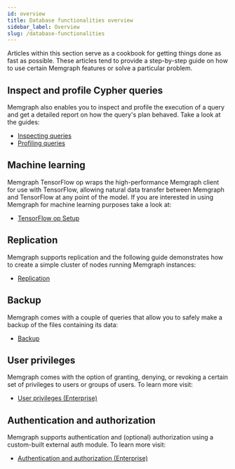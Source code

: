 ```yaml
---
id: overview
title: Database functionalities overview
sidebar_label: Overview
slug: /database-functionalities
---
```


Articles within this section serve as a cookbook for getting
things done as fast as possible. These articles tend to provide a step-by-step
guide on how to use certain Memgraph features or solve a particular problem.

## Inspect and profile Cypher queries

Memgraph also enables you to inspect and profile the execution of a query and get a detailed report
on how the query's plan behaved. Take a look at the guides:
* [Inspecting queries](./inspecting-queries.md)
* [Profiling queries](./profiling-queries.md)

## Machine learning

Memgraph TensorFlow op wraps the high-performance Memgraph client for use with TensorFlow,
allowing natural data transfer between Memgraph and TensorFlow at any point of the model.
If you are interested in using Memgraph for machine learning purposes  take a look at:
* [TensorFlow op Setup](./tensorflow-setup.md)

## Replication

Memgraph supports replication and the following guide demonstrates how to create a simple cluster of nodes running
Memgraph instances:
* [Replication](./replication.md)

## Backup

Memgraph comes with a couple of queries that allow you to safely make a backup of the files containing its data:
* [Backup](../reference-guide/backup.md)

## User privileges

Memgraph comes with the option of granting, denying, or revoking a certain set of privileges to users or groups of users.
To learn more visit:
* [User privileges (Enterprise)](./manage-user-privileges.md)

## Authentication and authorization

Memgraph supports authentication and (optional) authorization using a custom-built external auth module.
To learn more visit:
* [Authentication and authorization (Enterprise)](./manage-users-using-ldap.md)
